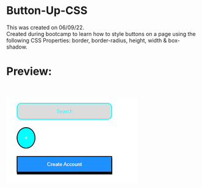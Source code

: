 # Button-Up-CSS
This was created on 06/09/22.
<br>Created during bootcamp to learn how to style buttons on a page using the following CSS Properties: border, border-radius, height, width & box-shadow.
<br><h1>Preview:</h1>
<br><br>
<img src="https://github.com/Taylor-Klar/Button-Up-CSS/blob/main/Button%20Up/Button%20Up%20Preview.png">
